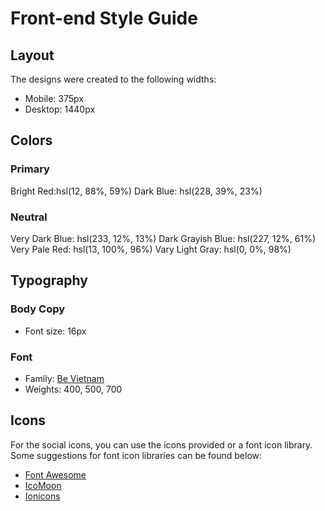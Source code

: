 # Front-end Style Guide

## Layout

The designs were created to the following widths:

- Mobile: 375px
- Desktop: 1440px

## Colors

### Primary

Bright Red:hsl(12, 88%, 59%)
Dark Blue: hsl(228, 39%, 23%)

### Neutral

Very Dark Blue: hsl(233, 12%, 13%)
Dark Grayish Blue: hsl(227, 12%, 61%)
Very Pale Red: hsl(13, 100%, 96%)
Vary Light Gray: hsl(0, 0%, 98%)

## Typography

### Body Copy

- Font size: 16px

### Font

- Family: [Be Vietnam](https://fonts.google.com/specimen/Be+Vietnam)
- Weights: 400, 500, 700

## Icons

For the social icons, you can use the icons provided or a font icon library. Some suggestions for font icon libraries can be found below:

- [Font Awesome](https://fontawesome.com)
- [IcoMoon](https://icomoon.io)
- [Ionicons](https://ionicons.com)
